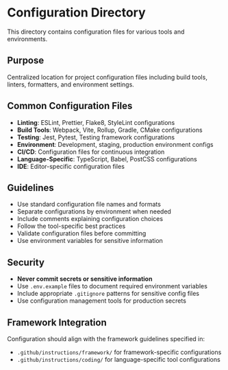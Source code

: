 # Configuration Directory

This directory contains configuration files for various tools and environments.

## Purpose

Centralized location for project configuration files including build tools, linters, formatters, and environment settings.

## Common Configuration Files

- **Linting**: ESLint, Prettier, Flake8, StyleLint configurations
- **Build Tools**: Webpack, Vite, Rollup, Gradle, CMake configurations
- **Testing**: Jest, Pytest, Testing framework configurations
- **Environment**: Development, staging, production environment configs
- **CI/CD**: Configuration files for continuous integration
- **Language-Specific**: TypeScript, Babel, PostCSS configurations
- **IDE**: Editor-specific configuration files

## Guidelines

- Use standard configuration file names and formats
- Separate configurations by environment when needed
- Include comments explaining configuration choices
- Follow the tool-specific best practices
- Validate configuration files before committing
- Use environment variables for sensitive information

## Security

- **Never commit secrets or sensitive information**
- Use `.env.example` files to document required environment variables
- Include appropriate `.gitignore` patterns for sensitive config files
- Use configuration management tools for production secrets

## Framework Integration

Configuration should align with the framework guidelines specified in:
- `.github/instructions/framework/` for framework-specific configurations
- `.github/instructions/coding/` for language-specific tool configurations